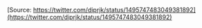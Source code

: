 [Source: https://twitter.com/diprjk/status/1495747483049381892](https://twitter.com/diprjk/status/1495747483049381892)
